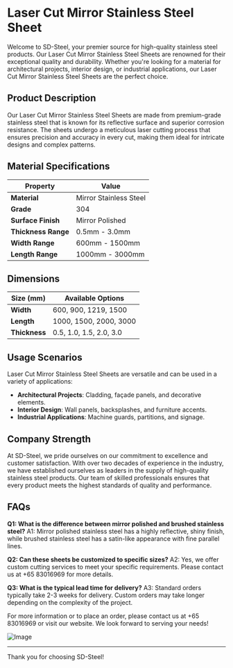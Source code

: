 # Laser Cut Mirror Stainless Steel Sheet

Welcome to SD-Steel, your premier source for high-quality stainless steel products. Our Laser Cut Mirror Stainless Steel Sheets are renowned for their exceptional quality and durability. Whether you're looking for a material for architectural projects, interior design, or industrial applications, our Laser Cut Mirror Stainless Steel Sheets are the perfect choice.

## Product Description

Our Laser Cut Mirror Stainless Steel Sheets are made from premium-grade stainless steel that is known for its reflective surface and superior corrosion resistance. The sheets undergo a meticulous laser cutting process that ensures precision and accuracy in every cut, making them ideal for intricate designs and complex patterns.

## Material Specifications

| **Property**           | **Value**                |
|------------------------|--------------------------|
| **Material**           | Mirror Stainless Steel   |
| **Grade**              | 304                      |
| **Surface Finish**     | Mirror Polished          |
| **Thickness Range**    | 0.5mm - 3.0mm            |
| **Width Range**        | 600mm - 1500mm           |
| **Length Range**       | 1000mm - 3000mm          |

## Dimensions

| **Size (mm)** | **Available Options**   |
|---------------|-------------------------|
| **Width**     | 600, 900, 1219, 1500    |
| **Length**    | 1000, 1500, 2000, 3000  |
| **Thickness** | 0.5, 1.0, 1.5, 2.0, 3.0 |

## Usage Scenarios

Laser Cut Mirror Stainless Steel Sheets are versatile and can be used in a variety of applications:
- **Architectural Projects**: Cladding, façade panels, and decorative elements.
- **Interior Design**: Wall panels, backsplashes, and furniture accents.
- **Industrial Applications**: Machine guards, partitions, and signage.

## Company Strength

At SD-Steel, we pride ourselves on our commitment to excellence and customer satisfaction. With over two decades of experience in the industry, we have established ourselves as leaders in the supply of high-quality stainless steel products. Our team of skilled professionals ensures that every product meets the highest standards of quality and performance.

## FAQs

**Q1: What is the difference between mirror polished and brushed stainless steel?**
A1: Mirror polished stainless steel has a highly reflective, shiny finish, while brushed stainless steel has a satin-like appearance with fine parallel lines.

**Q2: Can these sheets be customized to specific sizes?**
A2: Yes, we offer custom cutting services to meet your specific requirements. Please contact us at +65 83016969 for more details.

**Q3: What is the typical lead time for delivery?**
A3: Standard orders typically take 2-3 weeks for delivery. Custom orders may take longer depending on the complexity of the project.

For more information or to place an order, please contact us at +65 83016969 or visit our website. We look forward to serving your needs!

![Image](https://github.com/user-attachments/assets/2567258e-e124-4816-932d-1809bd27ef0b)

---

Thank you for choosing SD-Steel!